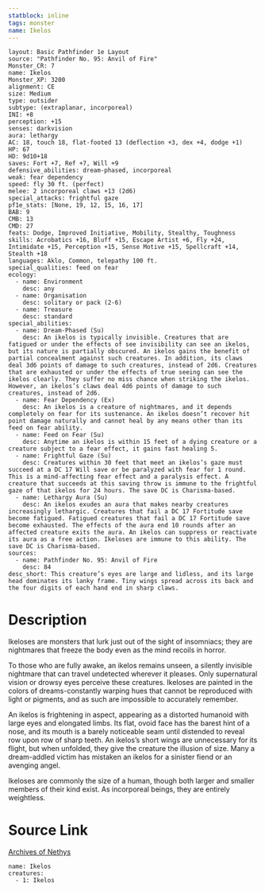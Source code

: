 ```yaml
---
statblock: inline
tags: monster
name: Ikelos
---
```

```statblock
layout: Basic Pathfinder 1e Layout
source: "Pathfinder No. 95: Anvil of Fire"
Monster_CR: 7
name: Ikelos
Monster_XP: 3200
alignment: CE
size: Medium
type: outsider
subtype: (extraplanar, incorporeal)
INI: +8
perception: +15
senses: darkvision
aura: lethargy
AC: 18, touch 18, flat-footed 13 (deflection +3, dex +4, dodge +1)
HP: 67
HD: 9d10+18
saves: Fort +7, Ref +7, Will +9
defensive_abilities: dream-phased, incorporeal
weak: fear dependency
speed: fly 30 ft. (perfect)
melee: 2 incorporeal claws +13 (2d6)
special_attacks: frightful gaze
pf1e_stats: [None, 19, 12, 15, 16, 17]
BAB: 9
CMB: 13
CMD: 27
feats: Dodge, Improved Initiative, Mobility, Stealthy, Toughness
skills: Acrobatics +16, Bluff +15, Escape Artist +6, Fly +24, Intimidate +15, Perception +15, Sense Motive +15, Spellcraft +14, Stealth +18
languages: Aklo, Common, telepathy 100 ft.
special_qualities: feed on fear
ecology:
  - name: Environment
    desc: any
  - name: Organisation
    desc: solitary or pack (2-6)
  - name: Treasure
    desc: standard
special_abilities:
  - name: Dream-Phased (Su)
    desc: An ikelos is typically invisible. Creatures that are fatigued or under the effects of see invisibility can see an ikelos, but its nature is partially obscured. An ikelos gains the benefit of partial concealment against such creatures. In addition, its claws deal 3d6 points of damage to such creatures, instead of 2d6. Creatures that are exhausted or under the effects of true seeing can see the ikelos clearly. They suffer no miss chance when striking the ikelos. However, an ikelos’s claws deal 4d6 points of damage to such creatures, instead of 2d6.
  - name: Fear Dependency (Ex)
    desc: An ikelos is a creature of nightmares, and it depends completely on fear for its sustenance. An ikelos doesn’t recover hit point damage naturally and cannot heal by any means other than its feed on fear ability.
  - name: Feed on Fear (Su)
    desc: Anytime an ikelos is within 15 feet of a dying creature or a creature subject to a fear effect, it gains fast healing 5.
  - name: Frightful Gaze (Su)
    desc: Creatures within 30 feet that meet an ikelos’s gaze must succeed at a DC 17 Will save or be paralyzed with fear for 1 round. This is a mind-affecting fear effect and a paralysis effect. A creature that succeeds at this saving throw is immune to the frightful gaze of that ikelos for 24 hours. The save DC is Charisma-based.
  - name: Lethargy Aura (Su)
    desc: An ikelos exudes an aura that makes nearby creatures increasingly lethargic. Creatures that fail a DC 17 Fortitude save become fatigued. Fatigued creatures that fail a DC 17 Fortitude save become exhausted. The effects of the aura end 10 rounds after an affected creature exits the aura. An ikelos can suppress or reactivate its aura as a free action. Ikeloses are immune to this ability. The save DC is Charisma-based.
sources:
  - name: Pathfinder No. 95: Anvil of Fire
    desc: 84
desc_short: This creature’s eyes are large and lidless, and its large head dominates its lanky frame. Tiny wings spread across its back and the four digits of each hand end in sharp claws.
```
# Description
Ikeloses are monsters that lurk just out of the sight of insomniacs; they are nightmares that freeze the body even as the mind recoils in horror.

To those who are fully awake, an ikelos remains unseen, a silently invisible nightmare that can travel undetected wherever it pleases. Only supernatural vision or drowsy eyes perceive these creatures. Ikeloses are painted in the colors of dreams-constantly warping hues that cannot be reproduced with light or pigments, and as such are impossible to accurately remember.

An ikelos is frightening in aspect, appearing as a distorted humanoid with large eyes and elongated limbs. Its flat, ovoid face has the barest hint of a nose, and its mouth is a barely noticeable seam until distended to reveal row upon row of sharp teeth. An ikelos’s short wings are unnecessary for its flight, but when unfolded, they give the creature the illusion of size. Many a dream-addled victim has mistaken an ikelos for a sinister fiend or an avenging angel.

Ikeloses are commonly the size of a human, though both larger and smaller members of their kind exist. As incorporeal beings, they are entirely weightless.
# Source Link
[Archives of Nethys](https://aonprd.com/MonsterDisplay.aspx?ItemName=Ikelos)
```encounter-table
name: Ikelos
creatures:
  - 1: Ikelos
```
